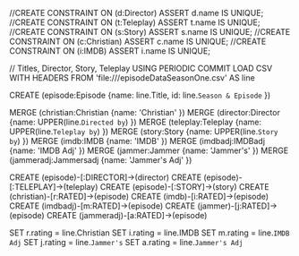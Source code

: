 //CREATE CONSTRAINT ON (d:Director) ASSERT d.name IS UNIQUE;
//CREATE CONSTRAINT ON (t:Teleplay) ASSERT t.name IS UNIQUE;
//CREATE CONSTRAINT ON (s:Story) ASSERT s.name IS UNIQUE;
//CREATE CONSTRAINT ON (c:Christian) ASSERT c.name IS UNIQUE;
//CREATE CONSTRAINT ON (i:IMDB) ASSERT i.name IS UNIQUE;

// Titles, Director, Story, Teleplay
USING PERIODIC COMMIT
LOAD CSV WITH HEADERS FROM
'file:///episodeDataSeasonOne.csv' AS line

CREATE (episode:Episode {name: line.Title, id: line.`Season & Episode` })

MERGE (christian:Christian {name: 'Christian' })
MERGE (director:Director {name: UPPER(line.`Directed by`) })
MERGE (teleplay:Teleplay {name: UPPER(line.`Teleplay by`) })
MERGE (story:Story {name: UPPER(line.`Story by`) })
MERGE (imdb:IMDB {name: 'IMDB' })
MERGE (imdbadj:IMDBadj {name: 'IMDB Adj' })
MERGE (jammer:Jammer {name: 'Jammer\'s' })
MERGE (jammeradj:Jammersadj {name: 'Jammer\'s Adj' })



CREATE (episode)-[:DIRECTOR]->(director)
CREATE (episode)-[:TELEPLAY]->(teleplay)
CREATE (episode)-[:STORY]->(story)
CREATE (christian)-[r:RATED]->(episode)
CREATE (imdb)-[i:RATED]->(episode)
CREATE (imdbadj)-[m:RATED]->(episode)
CREATE (jammer)-[j:RATED]->(episode)
CREATE (jammeradj)-[a:RATED]->(episode)

SET r.rating = line.Christian
SET i.rating = line.IMDB
SET m.rating = line.`IMDB Adj`
SET j.rating = line.`Jammer's`
SET a.rating = line.`Jammer's Adj`
